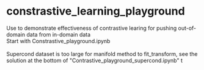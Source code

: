 # constrastive_learning_playground
Use to demonstrate effectiveness of contrastive learing for pushing out-of-domain data from in-domain data
<br> Start with Constrastive_playground.ipynb</br>
<br> Supercond dataset is too large for manifold method to fit_transform, see the solution at the bottom of "Contrastive_playground_supercond.ipynb" t</br>
